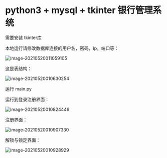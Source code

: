 # python3 + mysql + tkinter 银行管理系统

需要安装 tkinter库



本地运行请修改数据库连接的用户名，密码，ip，端口等：

![image-20210520011059105](https://hanayuzu-images.oss-cn-hangzhou.aliyuncs.com/images/image-20210520011059105.png)



这是表结构：

![image-20210520010630254](https://hanayuzu-images.oss-cn-hangzhou.aliyuncs.com/images/image-20210520010630254.png)

运行 main.py





运行到登录注册界面：

![image-20210520010824446](https://hanayuzu-images.oss-cn-hangzhou.aliyuncs.com/images/image-20210520010824446.png)

注册界面：

![image-20210520010907330](https://hanayuzu-images.oss-cn-hangzhou.aliyuncs.com/images/image-20210520010907330.png)

解锁与锁定界面：

![image-20210520010928929](https://hanayuzu-images.oss-cn-hangzhou.aliyuncs.com/images/image-20210520010928929.png)

